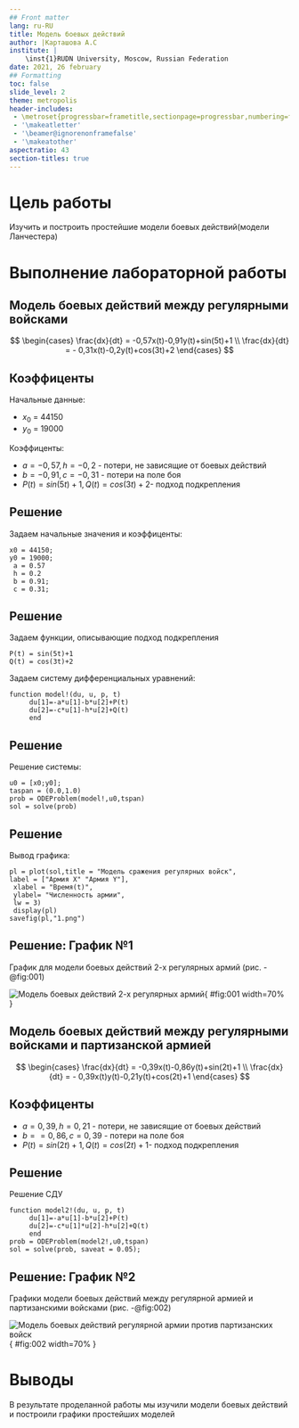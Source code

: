 ```yaml
---
## Front matter
lang: ru-RU
title: Модель боевых действий
author: |Карташова А.С
institute: |
	\inst{1}RUDN University, Moscow, Russian Federation
date: 2021, 26 february
## Formatting
toc: false
slide_level: 2
theme: metropolis
header-includes:
 - \metroset{progressbar=frametitle,sectionpage=progressbar,numbering=fraction}
 - '\makeatletter'
 - '\beamer@ignorenonframefalse'
 - '\makeatother'
aspectratio: 43
section-titles: true
---
```

# Цель работы

Изучить и построить простейшие модели боевых действий(модели Ланчестера)

# Выполнение лабораторной работы

## Модель боевых действий между регулярными войсками

$$ \begin{cases}
\frac{dx}{dt} =  -0,57x(t)-0,91y(t)+sin(5t)+1
\\
\frac{dx}{dt} =  - 0,31x(t)-0,2y(t)+cos(3t)+2
\end{cases}
$$


## Коэффиценты

Начальные данные:
- $x_0$ = 44150
- $y_0$ = 19000

Коэффиценты:
- $a =  -0,57, h=-0,2$ - потери, не зависящие от боевых действий
- $b =  -0,91, c = -0,31$ - потери на поле боя
- $P(t) = sin(5t)+1, Q(t)= cos(3t)+2$- подход подкрепления


## Решение
Задаем начальные значения и коэффиценты:
```
x0 = 44150;
y0 = 19000;
 a = 0.57
 h = 0.2
 b = 0.91;
 c = 0.31;

```
## Решение

Задаем функции, описывающие подход подкрепления

```
P(t) = sin(5t)+1
Q(t) = cos(3t)+2
```
Задаем систему дифференциальных уравнений:
```
function model!(du, u, p, t)
     du[1]=-a*u[1]-b*u[2]+P(t)
     du[2]=-c*u[1]-h*u[2]+Q(t)
     end
````
## Решение

Решение системы:

```
u0 = [x0;y0];
taspan = (0.0,1.0)
prob = ODEProblem(model!,u0,tspan)
sol = solve(prob)

```
## Решение

Вывод графика:
```
pl = plot(sol,title = "Модель сражения регулярных войск",
label = ["Армия X" "Армия Y"],
 xlabel = "Время(t)",
 ylabel= "Численность армии",
 lw = 3)
 display(pl)
savefig(pl,"1.png")

```
## Решение: График №1

График для модели боевых действий 2-х регулярных армий (рис. -@fig:001)

![Модель боевых действий 2-х регулярных армий](1.png){ #fig:001 width=70% }


## Модель боевых действий между регулярными войсками и партизанской армией

$$ \begin{cases}
\frac{dx}{dt} =  -0,39x(t)-0,86y(t)+sin(2t)+1
\\
\frac{dx}{dt} =  - 0,39x(t)y(t)-0,21y(t)+cos(2t)+1
\end{cases}
$$

## Коэффиценты

- $a =  0,39, h=0,21$ - потери, не зависящие от боевых действий
- $b = = 0,86, c = 0,39$ - потери на поле боя
- $P(t) = sin(2t)+1, Q(t)= cos(2t)+1$- подход подкрепления

## Решение

Решение CДУ

```
function model2!(du, u, p, t)
     du[1]=-a*u[1]-b*u[2]+P(t)
     du[2]=-c*u[1]*u[2]-h*u[2]+Q(t)
     end
prob = ODEProblem(model2!,u0,tspan)
sol = solve(prob, saveat = 0.05);
```
## Решение: График №2
Графики модели боевых действий между регулярной армией и  партизанскими войсками (рис. -@fig:002)

![Модель боевых действий регулярной армии против партизанских войск](2.png){ #fig:002 width=70% }


# Выводы

В результате проделанной работы мы изучили модели боевых действий и построили графики простейших моделей
